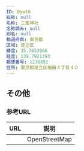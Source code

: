 ```yaml
---
ID: QgwtO
総称: null
名称: 三峯神社
名称読み: null
別名: null
都道府県: 東京都
区域: 足立区
緯度: 35.7653966
経度: 139.7921393
郵便番号: 1230851
住所: 東京都足立区梅田４丁目４０
---
```


## その他

### 参考URL

| URL | 説明          |
| --- | ------------- |
|     | OpenStreetMap |
